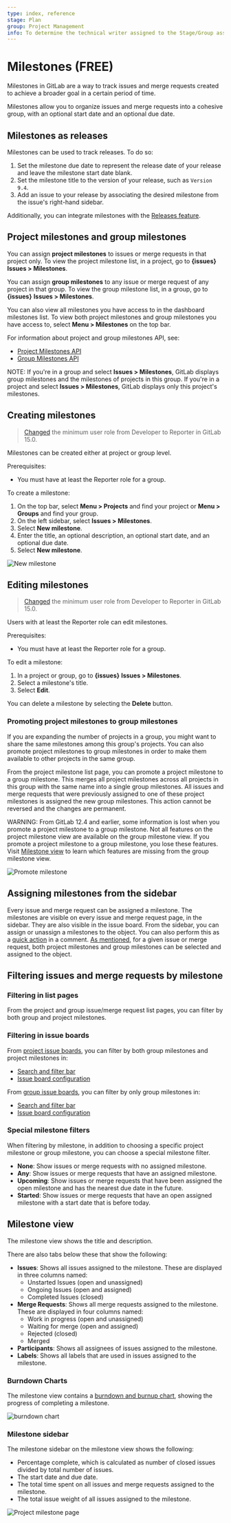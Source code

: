 ```yaml
---
type: index, reference
stage: Plan
group: Project Management
info: To determine the technical writer assigned to the Stage/Group associated with this page, see https://about.gitlab.com/handbook/engineering/ux/technical-writing/#assignments
---
```


# Milestones **(FREE)**

Milestones in GitLab are a way to track issues and merge requests created to achieve a broader goal in a certain period of time.

Milestones allow you to organize issues and merge requests into a cohesive group, with an optional start date and an optional due date.

## Milestones as releases

Milestones can be used to track releases. To do so:

1. Set the milestone due date to represent the release date of your release and leave the milestone start date blank.
1. Set the milestone title to the version of your release, such as `Version 9.4`.
1. Add an issue to your release by associating the desired milestone from the issue's right-hand sidebar.

Additionally, you can integrate milestones with the [Releases feature](../releases/index.md#associate-milestones-with-a-release).

## Project milestones and group milestones

You can assign **project milestones** to issues or merge requests in that project only.
To view the project milestone list, in a project, go to **{issues}** **Issues > Milestones**.

You can assign **group milestones** to any issue or merge request of any project in that group.
To view the group milestone list, in a group, go to **{issues}** **Issues > Milestones**.

You can also view all milestones you have access to in the dashboard milestones list.
To view both project milestones and group milestones you have access to, select **Menu > Milestones**
on the top bar.

For information about project and group milestones API, see:

- [Project Milestones API](../../../api/milestones.md)
- [Group Milestones API](../../../api/group_milestones.md)

NOTE:
If you're in a group and select **Issues > Milestones**, GitLab displays group milestones
and the milestones of projects in this group.
If you're in a project and select **Issues > Milestones**, GitLab displays only this project's milestones.

## Creating milestones

> [Changed](https://gitlab.com/gitlab-org/gitlab/-/issues/343889) the minimum user role from Developer to Reporter in GitLab 15.0.

Milestones can be created either at project or group level.

Prerequisites:

- You must have at least the Reporter role for a group.

To create a milestone:

1. On the top bar, select **Menu > Projects** and find your project or **Menu > Groups** and find your group.
1. On the left sidebar, select **Issues > Milestones**.
1. Select **New milestone**.
1. Enter the title, an optional description, an optional start date, and an optional due date.
1. Select **New milestone**.

![New milestone](img/milestones_new_project_milestone.png)

## Editing milestones

> [Changed](https://gitlab.com/gitlab-org/gitlab/-/issues/343889) the minimum user role from Developer to Reporter in GitLab 15.0.

Users with at least the Reporter role can edit milestones.

Prerequisites:

- You must have at least the Reporter role for a group.

To edit a milestone:

1. In a project or group, go to **{issues}** **Issues > Milestones**.
1. Select a milestone's title.
1. Select **Edit**.

You can delete a milestone by selecting the **Delete** button.

### Promoting project milestones to group milestones

If you are expanding the number of projects in a group, you might want to share the same milestones
among this group's projects. You can also promote project milestones to group milestones in order to
make them available to other projects in the same group.

From the project milestone list page, you can promote a project milestone to a group milestone.
This merges all project milestones across all projects in this group with the same name into a single
group milestones. All issues and merge requests that were previously assigned to one of these project
milestones is assigned the new group milestones. This action cannot be reversed and the changes are
permanent.

WARNING:
From GitLab 12.4 and earlier, some information is lost when you promote a project milestone to a
group milestone. Not all features on the project milestone view are available on the group milestone
view. If you promote a project milestone to a group milestone, you lose these features. Visit
[Milestone view](#milestone-view) to learn which features are missing from the group milestone view.

![Promote milestone](img/milestones_promote_milestone.png)

## Assigning milestones from the sidebar

Every issue and merge request can be assigned a milestone. The milestones are visible on every issue and merge request page, in the sidebar. They are also visible in the issue board. From the sidebar, you can assign or unassign a milestones to the object. You can also perform this as a [quick action](../quick_actions.md) in a comment. [As mentioned](#project-milestones-and-group-milestones), for a given issue or merge request, both project milestones and group milestones can be selected and assigned to the object.

## Filtering issues and merge requests by milestone

### Filtering in list pages

From the project and group issue/merge request list pages, you can filter by both group and project milestones.

### Filtering in issue boards

From [project issue boards](../issue_board.md), you can filter by both group milestones and project
milestones in:

- [Search and filter bar](../../search/index.md#issue-boards)
- [Issue board configuration](../issue_board.md#configurable-issue-boards)

From [group issue boards](../issue_board.md#group-issue-boards), you can filter by only group milestones in:

- [Search and filter bar](../../search/index.md#issue-boards)
- [Issue board configuration](../issue_board.md#configurable-issue-boards)

### Special milestone filters

When filtering by milestone, in addition to choosing a specific project milestone or group milestone, you can choose a special milestone filter.

- **None**: Show issues or merge requests with no assigned milestone.
- **Any**: Show issues or merge requests that have an assigned milestone.
- **Upcoming**: Show issues or merge requests that have been assigned the open milestone and has the nearest due date in the future.
- **Started**: Show issues or merge requests that have an open assigned milestone with a start date that is before today.

## Milestone view

The milestone view shows the title and description.

There are also tabs below these that show the following:

- **Issues**: Shows all issues assigned to the milestone. These are displayed in three columns named:
  - Unstarted Issues (open and unassigned)
  - Ongoing Issues (open and assigned)
  - Completed Issues (closed)
- **Merge Requests**: Shows all merge requests assigned to the milestone. These are displayed in four columns named:
  - Work in progress (open and unassigned)
  - Waiting for merge (open and assigned)
  - Rejected (closed)
  - Merged
- **Participants**: Shows all assignees of issues assigned to the milestone.
- **Labels**: Shows all labels that are used in issues assigned to the milestone.

### Burndown Charts

The milestone view contains a [burndown and burnup chart](burndown_and_burnup_charts.md),
showing the progress of completing a milestone.

![burndown chart](img/burndown_and_burnup_charts_v15_1.png)

### Milestone sidebar

The milestone sidebar on the milestone view shows the following:

- Percentage complete, which is calculated as number of closed issues divided by total number of issues.
- The start date and due date.
- The total time spent on all issues and merge requests assigned to the milestone.
- The total issue weight of all issues assigned to the milestone.

![Project milestone page](img/milestones_project_milestone_page_sidebar_v13_11.png)

<!-- ## Troubleshooting

Include any troubleshooting steps that you can foresee. If you know beforehand what issues
one might have when setting this up, or when something is changed, or on upgrading, it's
important to describe those, too. Think of things that may go wrong and include them here.
This is important to minimize requests for support, and to avoid doc comments with
questions that you know someone might ask.

Each scenario can be a third-level heading, e.g. `### Getting error message X`.
If you have none to add when creating a doc, leave this section in place
but commented out to help encourage others to add to it in the future. -->
